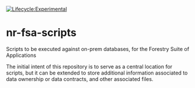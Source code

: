 [![Lifecycle:Experimental](https://img.shields.io/badge/Lifecycle-Experimental-339999)](<Redirect-URL>)
# nr-fsa-scripts
Scripts to be executed against on-prem databases, for the Forestry Suite of Applications

The initial intent of this repository is to serve as a central location for scripts, but it can be extended to store additional information associated to data ownership or data contracts, and other associated files.
